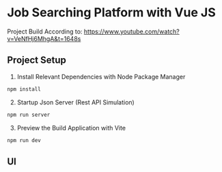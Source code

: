 # Job Searching Platform with Vue JS
Project Build According to: https://www.youtube.com/watch?v=VeNfHj6MhgA&t=1648s

## Project Setup

1. Install Relevant Dependencies with Node Package Manager
```sh
npm install
```

2. Startup Json Server (Rest API Simulation)
```sh
npm run server
```

3. Preview the Build Application with Vite
```sh
npm run dev
```

## UI
